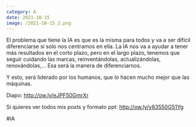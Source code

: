 ```yaml
--- 
category: A 
date: 2021-10-15 
image: /2021-10-15_2.png 
--- 
```


El problema que tiene la IA es que es la misma para todos y va a ser difícil diferenciarse si solo nos centramos en ella. La IA nos va a ayudar a tener más resultados en el corto plazo, pero en el largo plazo, tenemos que seguir cuidando las marcas, reinventándolas, actualizándolas, renovándolas,... Esa será la manera de diferenciarnos. 

Y esto, será liderado por los humanos, que lo hacen mucho mejor que las máquinas. 

Diapo: http://ow.ly/eJPF50GmrXr

Si quieres ver todos mis posts y formato ppt: http://ow.ly/y83550G51Yg

#IA